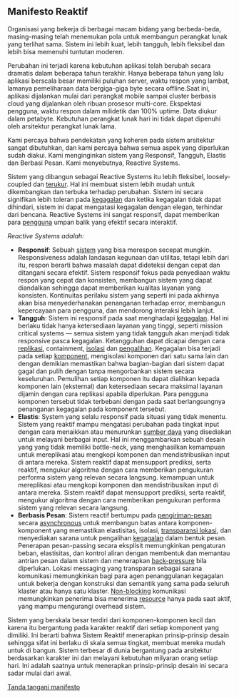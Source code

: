 Manifesto Reaktif
-----------------

Organisasi yang bekerja di berbagai macam bidang yang berbeda-beda, masing-masing telah menemukan pola untuk membangun perangkat lunak yang terlihat sama. Sistem ini lebih kuat, lebih tangguh, lebih fleksibel dan lebih bisa memenuhi tuntutan moderen.

Perubahan ini terjadi karena kebutuhan aplikasi telah berubah secara dramatis dalam beberapa tahun terakhir. Hanya beberapa tahun yang lalu aplikasi berscala besar memiliki puluhan server, waktu respon yang lambat, lamanya pemeliharaan data bergiga-giga byte secara offline.Saat ini, aplikasi dijalankan mulai dari perangkat mobile sampai cluster berbasis cloud yang dijalankan oleh ribuan prosesor multi-core. Ekspektasi pengguna, waktu respon dalam milidetik dan 100% uptime. Data diukur dalam petabyte. Kebutuhan perangkat lunak hari ini tidak dapat dipenuhi oleh arsitektur perangkat lunak lama.

Kami percaya bahwa pendekatan yang koheren pada sistem arsitektur sangat dibutuhkan, dan kami percaya bahwa semua aspek yang diperlukan sudah diakui. Kami menginginkan sistem yang Responsif, Tangguh, Elastis dan Berbasi Pesan. Kami menyebutnya, Reactive Systems.

Sistem yang dibangun sebagai Reactive Systems itu lebih fleksibel, loosely-coupled dan [terukur](/glossary#Scalability). Hal ini membuat sistem lebih mudah untuk dikembangkan dan terbuka terhadap perubahan. Sistem ini secara signifikan lebih toleran pada [kegagalan](/glossary#Failure) dan ketika kegagalan tidak dapat dihindari, sistem ini dapat mengatasi kegagalan dengan elegan, terhindar dari bencana. Reactive Systems ini sangat responsif, dapat memberikan para [pengguna](/glossary#User) umpan balik yang efektif secara interaktif.

*Reactive Systems adalah:*

* <a name="Responsive"></a>**Responsif**: Sebuah [sistem](/glossary#System) yang bisa merespon secepat mungkin. Responsiveness adalah landasan kegunaan dan utilitas, tetapi lebih dari itu, respon berarti bahwa masalah dapat dideteksi dengan cepat dan ditangani secara efektif. Sistem responsif fokus pada penyediaan waktu respon yang cepat dan konsisten, membangun sistem yang dapat diandalkan sehingga dapat memberikan kualitas layanan yang konsisten. Kontinuitas perilaku sistem yang seperti ini pada akhirnya akan bisa menyederhanakan penanganan terhadap error, membangun kepercayaan para pengguna, dan mendorong interaksi lebih lanjut. 
* <a name="Resilient"></a>**Tangguh**: Sistem ini responsif pada saat menghadapi [kegagalan](/glossary#Failure). Hal ini berlaku tidak hanya ketersediaan layanan yang tinggi, seperti mission critical systems — semua sistem yang tidak tangguh akan menjadi tidak responsive pasca kegagalan. Ketangguhan dapat dicapai dengan cara [replikasi](/glossary#Replication), containment, [isolasi](/glossary#Isolation) dan [pengalihan](/glossary#Delegation). Kegagalan bisa terjadi pada setiap [komponent](/glossary#Component), mengisolasi komponen dari satu sama lain dan dengan demikian memastikan bahwa bagian-bagian dari sistem dapat gagal dan pulih dengan tanpa mengorbankan sistem secara keseluruhan. Pemulihan setiap komponen itu dapat dialihkan kepada komponen lain (eksternal) dan ketersediaan secara maksimal layanan dijamin dengan cara replikasi apabila diperlukan. Para pengguna komponen tersebut tidak terbebani dengan pada saat berlangsungnya penanganan kegagalan pada komponent tersebut.
* <a name="Elastic"></a>**Elastis**: System yang selalu responsif pada situasi yang tidak menentu. Sistem yang reaktif mampu mengatasi perubahan pada tingkat input dengan cara menaikkan atau menurunkan [sumber daya](/glossary#Resource) yang disediakan untuk melayani berbagai input. Hal ini menggambarkan sebuah desain yang yang tidak memiliki bottle-neck, yang menghasilkan kemampuan untuk mereplikasi atau mengkopi komponen dan mendistribusikan input di antara mereka. Sistem reaktif dapat mensupport prediksi, serta reaktif, mengukur algoritma dengan cara memberikan pengukuran performa sistem yang relevan secara langsung. kemampuan untuk mereplikasi atau mengkopi komponen dan mendistribusikan input di antara mereka. Sistem reaktif dapat mensupport prediksi, serta reaktif, mengukur algoritma dengan cara memberikan pengukuran performa sistem yang relevan secara langsung.
* <a name="Message-Driven"></a>**Berbasis Pesan**: Sistem reactif bertumpu pada [pengiriman-pesan](/glossary#Message-Driven) secara [asynchronous](/glossary#Asynchronous) untuk membangun batas antara komponen-komponent yang memastikan elastisitas, isolasi, [transparansi lokasi](/glossary#Location-Transparency), dan menyediakan sarana untuk pengalihan [kegagalan](/glossary#Failure) dalam bentuk pesan. Penerapan pesan-passing secara eksplisit  memungkinkan pengaturan beban, elastisitas, dan kontrol aliran dengan membentuk dan memantau antrian pesan dalam sistem dan menerapkan [back-pressure](/glossary#Back-Pressure) bila diperlukan. Lokasi messaging yang transparan sebagai sarana komunikasi memungkinkan bagi para agen penanggulanan kegagalan untuk bekerja dengan konstruksi dan semantik yang sama pada seluruh klaster atau hanya satu klaster.  [Non-blocking](/glossary#Non-Blocking) komunikasi memungkinkan penerima bisa menerima [resource](/glossary#Resource) hanya pada saat aktif, yang mampu mengurangi overhead sistem.

Sistem yang berskala besar terdiri dari komponen-komponen kecil dan karena itu bergantung pada karakter reaktif dari setiap komponent yang dimiliki. Ini berarti bahwa Sistem Reaktif menerapkan prinsip-prinsip desain sehingga sifat ini berlaku di skala semua tingkat, membuat mereka mudah untuk di bangun. Sistem terbesar di dunia bergantung pada arsitektur berdasarkan karakter ini dan melayani kebutuhan milyaran orang setiap hari. Ini adalah saatnya untuk menerapkan prinsip-prinsip desain ini secara sadar mulai dari awal.

[Tanda tangani manifesto](http://www.reactivemanifesto.org/#sign-button)
